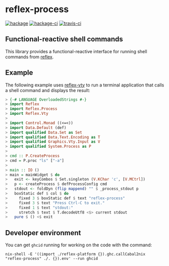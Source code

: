reflex-process
==============

[![hackage](https://img.shields.io/hackage/v/reflex-process.svg)](https://hackage.haskell.org/package/reflex-process) [![hackage-ci](https://matrix.hackage.haskell.org/api/v2/packages/reflex-process/badge)](https://matrix.hackage.haskell.org/#/package/reflex-process) [![travis-ci](https://api.travis-ci.org/reflex-frp/reflex-process.svg?branch=develop)](https://travis-ci.org/reflex-frp/reflex-process)

Functional-reactive shell commands
----------------------------------

This library provides a functional-reactive interface for running shell commands from [reflex](https://github.com/reflex-frp/reflex).

Example
-------

The following example uses [reflex-vty](https://github.com/reflex-frp/reflex-vty) to run a terminal application that calls a shell command and displays the result:

```haskell
> {-# LANGUAGE OverloadedStrings #-}
> import Reflex
> import Reflex.Process
> import Reflex.Vty
>
> import Control.Monad ((<=<))
> import Data.Default (def)
> import qualified Data.Set as Set
> import qualified Data.Text.Encoding as T
> import qualified Graphics.Vty.Input as V
> import qualified System.Process as P
>
> cmd :: P.CreateProcess
> cmd = P.proc "ls" ["-a"]
>
> main :: IO ()
> main = mainWidget $ do
>   exit <- keyCombos $ Set.singleton (V.KChar 'c', [V.MCtrl])
>   p <- createProcess $ defProcessConfig cmd
>   stdout <- foldDyn (flip mappend) "" $ _process_stdout p
>   boxStatic def $ col $ do
>     fixed 3 $ boxStatic def $ text "reflex-process"
>     fixed 3 $ text "Press Ctrl-C to exit."
>     fixed 1 $ text "stdout:"
>     stretch $ text $ T.decodeUtf8 <$> current stdout
>   pure $ () <$ exit
```

Developer environment
---------------------

You can get `ghcid` running for working on the code with the command:
```
nix-shell -E '((import ./reflex-platform {}).ghc.callCabal2nix "reflex-process" ./. {}).env' --run ghcid
```

